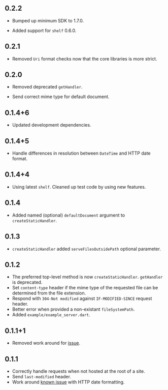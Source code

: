 ## 0.2.2

* Bumped up minimum SDK to 1.7.0.

* Added support for `shelf` 0.6.0.

## 0.2.1

* Removed `Uri` format checks now that the core libraries is more strict. 

## 0.2.0

* Removed deprecated `getHandler`.

* Send correct mime type for default document.

## 0.1.4+6

* Updated development dependencies.

## 0.1.4+5

* Handle differences in resolution between `DateTime` and HTTP date format.

## 0.1.4+4

* Using latest `shelf`. Cleaned up test code by using new features.

## 0.1.4

* Added named (optional) `defaultDocument` argument to `createStaticHandler`.

## 0.1.3

* `createStaticHandler` added `serveFilesOutsidePath` optional parameter.

## 0.1.2

* The preferred top-level method is now `createStaticHandler`. `getHandler` is deprecated.
* Set `content-type` header if the mime type of the requested file can be determined from the file extension.
* Respond with `304-Not modified` against `IF-MODIFIED-SINCE` request header.
* Better error when provided a non-existant `fileSystemPath`.
* Added `example/example_server.dart`.

## 0.1.1+1

* Removed work around for [issue](https://codereview.chromium.org/278783002/).

## 0.1.1

* Correctly handle requests when not hosted at the root of a site.
* Send `last-modified` header.
* Work around [known issue](https://codereview.chromium.org/278783002/) with HTTP date formatting.

